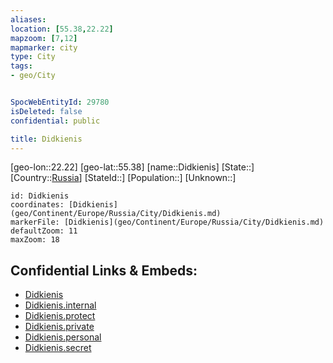 ```yaml
---
aliases: 
location: [55.38,22.22]
mapzoom: [7,12] 
mapmarker: city 
type: City
tags:
- geo/City


SpocWebEntityId: 29780
isDeleted: false
confidential: public

title: Didkienis
---
```

[geo-lon::22.22]
[geo-lat::55.38]
[name::Didkienis]
[State::]
[Country::[Russia](geo/Continent/Europe/Russia.md)]
[StateId::]
[Population::]
[Unknown::]


```leaflet
id: Didkienis
coordinates: [Didkienis](geo/Continent/Europe/Russia/City/Didkienis.md)
markerFile: [Didkienis](geo/Continent/Europe/Russia/City/Didkienis.md)
defaultZoom: 11 
maxZoom: 18
```


## Confidential Links & Embeds: 
- [Didkienis](../../../../../../_public/geo/Continent/Europe/Russia/City/Didkienis.md) 
- [Didkienis.internal](../../../../../../_internal/geo/Continent/Europe/Russia/City/Didkienis.internal.md) 
- [Didkienis.protect](../../../../../../_protect/geo/Continent/Europe/Russia/City/Didkienis.protect.md) 
- [Didkienis.private](../../../../../../_private/geo/Continent/Europe/Russia/City/Didkienis.private.md) 
- [Didkienis.personal](../../../../../../_personal/geo/Continent/Europe/Russia/City/Didkienis.personal.md) 
- [Didkienis.secret](../../../../../../_secret/geo/Continent/Europe/Russia/City/Didkienis.secret.md) 
